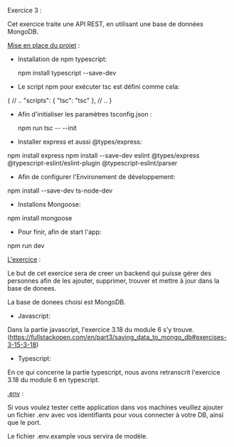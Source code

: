 Exercice 3 : 

Cet exercice traite une API REST, en utilisant une base de données MongoDB.

[Mise en place du projet](#) :

- Installation de npm typescript: 

  npm install typescript --save-dev 

- Le script npm pour exécuter tsc est défini comme cela: 

 {
  // ..
  "scripts": {
    "tsc": "tsc"
  },
  // ..
}

- Afin d'initialiser les paramètres tsconfig.json : 

  npm run tsc -- --init

- Installer express et aussi @types/express:

 npm install express
 npm install --save-dev eslint @types/express @typescript-eslint/eslint-plugin @typescript-eslint/parser

- Afin de configurer l'Environement de développement: 

npm install --save-dev ts-node-dev

- Installons Mongoose:

npm install mongoose

- Pour finir, afin de start l'app: 

npm run dev



[L'exercice](#) :

Le but de cet exercice sera de creer un backend qui puisse gérer des personnes afin de les ajouter, supprimer, trouver et mettre à jour dans la base de donees.

La base de donees choisi est MongoDB.

- Javascript:

 Dans la partie javascript, l'exercice 3.18 du module 6 s'y trouve. (https://fullstackopen.com/en/part3/saving_data_to_mongo_db#exercises-3-15-3-18)

- Typescript: 

En ce qui concerne la partie typescript, nous avons retranscrit l'exercice 3.18 du module 6 en typescript.


[.env](#) :

 Si vous voulez tester cette application dans vos machines veuillez ajouter un fichier .env avec vos identifiants pour vous connecter à votre DB, ainsi que le port.

 Le fichier .env.example vous servira de modèle.
